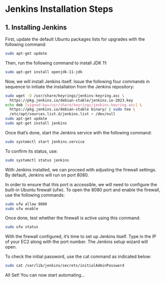 # Jenkins Installation Steps

## 1. Installing Jenkins

First, update the default Ubuntu packages lists for upgrades with the following command:

```bash
sudo apt-get update
```

Then, run the following command to install JDK 11:

```bash
sudo apt-get install openjdk-11-jdk
```

Now, we will install Jenkins itself. Issue the following four commands in sequence to initiate the installation from the Jenkins repository:

```bash
sudo wget -O /usr/share/keyrings/jenkins-keyring.asc \
  https://pkg.jenkins.io/debian-stable/jenkins.io-2023.key
echo deb [signed-by=/usr/share/keyrings/jenkins-keyring.asc] \
  https://pkg.jenkins.io/debian-stable binary/ | sudo tee \
  /etc/apt/sources.list.d/jenkins.list > /dev/null
sudo apt-get update
sudo apt-get install jenkins
```

Once that’s done, start the Jenkins service with the following command:

```bash
sudo systemctl start jenkins.service
```

To confirm its status, use:

```bash
sudo systemctl status jenkins
```

With Jenkins installed, we can proceed with adjusting the firewall settings. By default, Jenkins will run on port 8080.

In order to ensure that this port is accessible, we will need to configure the built-in Ubuntu firewall (ufw). To open the 8080 port and enable the firewall, use the following commands:

```bash
sudo ufw allow 8080
sudo ufw enable
```

Once done, test whether the firewall is active using this command:

```bash
sudo ufw status
```

With the firewall configured, it’s time to set up Jenkins itself. Type in the IP of your EC2 along with the port number. The Jenkins setup wizard will open.

To check the initial password, use the cat command as indicated below:

```bash
sudo cat /var/lib/jenkins/secrets/initialAdminPassword
```

All Set! You can now start automating...
